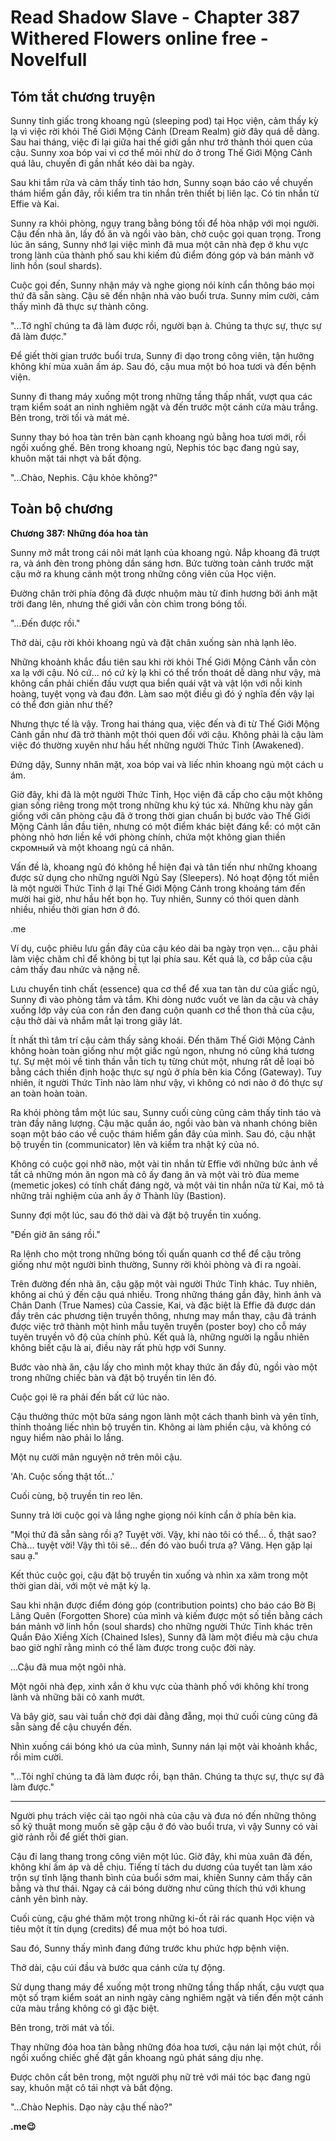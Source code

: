 # Read Shadow Slave - Chapter 387 Withered Flowers online free - Novelfull

## Tóm tắt chương truyện

Sunny tỉnh giấc trong khoang ngủ (sleeping pod) tại Học viện, cảm thấy kỳ lạ vì việc rời khỏi Thế Giới Mộng Cảnh (Dream Realm) giờ đây quá dễ dàng. Sau hai tháng, việc đi lại giữa hai thế giới gần như trở thành thói quen của cậu. Sunny xoa bóp vai vì cơ thể mỏi nhừ do ở trong Thế Giới Mộng Cảnh quá lâu, chuyến đi gần nhất kéo dài ba ngày.

Sau khi tắm rửa và cảm thấy tỉnh táo hơn, Sunny soạn báo cáo về chuyến thám hiểm gần đây, rồi kiểm tra tin nhắn trên thiết bị liên lạc. Có tin nhắn từ Effie và Kai.

Sunny ra khỏi phòng, ngụy trang bằng bóng tối để hòa nhập với mọi người. Cậu đến nhà ăn, lấy đồ ăn và ngồi vào bàn, chờ cuộc gọi quan trọng. Trong lúc ăn sáng, Sunny nhớ lại việc mình đã mua một căn nhà đẹp ở khu vực trong lành của thành phố sau khi kiếm đủ điểm đóng góp và bán mảnh vỡ linh hồn (soul shards).

Cuộc gọi đến, Sunny nhận máy và nghe giọng nói kính cẩn thông báo mọi thứ đã sẵn sàng. Cậu sẽ đến nhận nhà vào buổi trưa. Sunny mỉm cười, cảm thấy mình đã thực sự thành công.

"...Tớ nghĩ chúng ta đã làm được rồi, người bạn à. Chúng ta thực sự, thực sự đã làm được."

Để giết thời gian trước buổi trưa, Sunny đi dạo trong công viên, tận hưởng không khí mùa xuân ấm áp. Sau đó, cậu mua một bó hoa tươi và đến bệnh viện.

Sunny đi thang máy xuống một trong những tầng thấp nhất, vượt qua các trạm kiểm soát an ninh nghiêm ngặt và đến trước một cánh cửa màu trắng. Bên trong, trời tối và mát mẻ.

Sunny thay bó hoa tàn trên bàn cạnh khoang ngủ bằng hoa tươi mới, rồi ngồi xuống ghế. Bên trong khoang ngủ, Nephis tóc bạc đang ngủ say, khuôn mặt tái nhợt và bất động.

"...Chào, Nephis. Cậu khỏe không?"

## Toàn bộ chương

**Chương 387: Những đóa hoa tàn**

Sunny mở mắt trong cái nôi mát lạnh của khoang ngủ. Nắp khoang đã trượt ra, và ánh đèn trong phòng dần sáng hơn. Bức tường toàn cảnh trước mặt cậu mở ra khung cảnh một trong những công viên của Học viện.

Đường chân trời phía đông đã được nhuộm màu tử đinh hương bởi ánh mặt trời đang lên, nhưng thế giới vẫn còn chìm trong bóng tối.

"...Đến được rồi."

Thở dài, cậu rời khỏi khoang ngủ và đặt chân xuống sàn nhà lạnh lẽo.

Những khoảnh khắc đầu tiên sau khi rời khỏi Thế Giới Mộng Cảnh vẫn còn xa lạ với cậu. Nó cứ... nó cứ kỳ lạ khi có thể trốn thoát dễ dàng như vậy, mà không cần phải chiến đấu vượt qua biển quái vật và vật lộn với nỗi kinh hoàng, tuyệt vọng và đau đớn. Làm sao một điều gì đó ý nghĩa đến vậy lại có thể đơn giản như thế?

Nhưng thực tế là vậy. Trong hai tháng qua, việc đến và đi từ Thế Giới Mộng Cảnh gần như đã trở thành một thói quen đối với cậu. Không phải là cậu làm việc đó thường xuyên như hầu hết những người Thức Tỉnh (Awakened).

Đứng dậy, Sunny nhăn mặt, xoa bóp vai và liếc nhìn khoang ngủ một cách u ám.

Giờ đây, khi đã là một người Thức Tỉnh, Học viện đã cấp cho cậu một không gian sống riêng trong một trong những khu ký túc xá. Những khu này gần giống với căn phòng cậu đã ở trong thời gian chuẩn bị bước vào Thế Giới Mộng Cảnh lần đầu tiên, nhưng có một điểm khác biệt đáng kể: có một căn phòng nhỏ hơn liền kề với phòng chính, chứa một không gian thiền скромный và một khoang ngủ cá nhân.

Vấn đề là, khoang ngủ đó không hề hiện đại và tân tiến như những khoang được sử dụng cho những người Ngủ Say (Sleepers). Nó hoạt động tốt miễn là một người Thức Tỉnh ở lại Thế Giới Mộng Cảnh trong khoảng tám đến mười hai giờ, như hầu hết bọn họ. Tuy nhiên, Sunny có thói quen dành nhiều, nhiều thời gian hơn ở đó.

.me

Ví dụ, cuộc phiêu lưu gần đây của cậu kéo dài ba ngày trọn vẹn... cậu phải làm việc chăm chỉ để không bị tụt lại phía sau. Kết quả là, cơ bắp của cậu cảm thấy đau nhức và nặng nề.

Lưu chuyển tinh chất (essence) qua cơ thể để xua tan tàn dư của giấc ngủ, Sunny đi vào phòng tắm và tắm. Khi dòng nước vuốt ve làn da cậu và chảy xuống lớp vảy của con rắn đen đang cuộn quanh cơ thể thon thả của cậu, cậu thở dài và nhắm mắt lại trong giây lát.

Ít nhất thì tâm trí cậu cảm thấy sảng khoái. Đến thăm Thế Giới Mộng Cảnh không hoàn toàn giống như một giấc ngủ ngon, nhưng nó cũng khá tương tự. Sự mệt mỏi về tinh thần vẫn tích tụ từng chút một, nhưng rất dễ loại bỏ bằng cách thiền định hoặc thực sự ngủ ở phía bên kia Cổng (Gateway). Tuy nhiên, ít người Thức Tỉnh nào làm như vậy, vì không có nơi nào ở đó thực sự an toàn hoàn toàn.

Ra khỏi phòng tắm một lúc sau, Sunny cuối cùng cũng cảm thấy tỉnh táo và tràn đầy năng lượng. Cậu mặc quần áo, ngồi vào bàn và nhanh chóng biên soạn một báo cáo về cuộc thám hiểm gần đây của mình. Sau đó, cậu nhặt bộ truyền tin (communicator) lên và kiểm tra nhật ký của nó.

Không có cuộc gọi nhỡ nào, một vài tin nhắn từ Effie với những bức ảnh về tất cả những món ăn ngon mà cô ấy đang ăn và một vài trò đùa meme (memetic jokes) có tính chất đáng ngờ, và một vài tin nhắn nữa từ Kai, mô tả những trải nghiệm của anh ấy ở Thành lũy (Bastion).

Sunny đợi một lúc, sau đó thở dài và đặt bộ truyền tin xuống.

"Đến giờ ăn sáng rồi."

Ra lệnh cho một trong những bóng tối quấn quanh cơ thể để cậu trông giống như một người bình thường, Sunny rời khỏi phòng và đi ra ngoài.

Trên đường đến nhà ăn, cậu gặp một vài người Thức Tỉnh khác. Tuy nhiên, không ai chú ý đến cậu quá nhiều. Trong những tháng gần đây, hình ảnh và Chân Danh (True Names) của Cassie, Kai, và đặc biệt là Effie đã được dán đầy trên các phương tiện truyền thông, nhưng may mắn thay, cậu đã tránh được việc trở thành một hình mẫu tuyên truyền (poster boy) cho cỗ máy tuyên truyền vô độ của chính phủ. Kết quả là, những người lạ ngẫu nhiên không biết cậu là ai, điều này rất phù hợp với Sunny.

Bước vào nhà ăn, cậu lấy cho mình một khay thức ăn đầy đủ, ngồi vào một trong những chiếc bàn và đặt bộ truyền tin lên đó.

Cuộc gọi lẽ ra phải đến bất cứ lúc nào.

Cậu thưởng thức một bữa sáng ngon lành một cách thanh bình và yên tĩnh, thỉnh thoảng liếc nhìn bộ truyền tin. Không ai làm phiền cậu, và không có nguy hiểm nào phải lo lắng.

Một nụ cười mãn nguyện nở trên môi cậu.

'Ah. Cuộc sống thật tốt...'

Cuối cùng, bộ truyền tin reo lên.

Sunny trả lời cuộc gọi và lắng nghe giọng nói kính cẩn ở phía bên kia.

"Mọi thứ đã sẵn sàng rồi ạ? Tuyệt vời. Vậy, khi nào tôi có thể... ồ, thật sao? Chà... tuyệt vời! Vậy thì tôi sẽ... đến đó vào buổi trưa ạ? Vâng. Hẹn gặp lại sau ạ."

Kết thúc cuộc gọi, cậu đặt bộ truyền tin xuống và nhìn xa xăm trong một thời gian dài, với một vẻ mặt kỳ lạ.

Sau khi nhận được điểm đóng góp (contribution points) cho báo cáo Bờ Bị Lãng Quên (Forgotten Shore) của mình và kiếm được một số tiền bằng cách bán mảnh vỡ linh hồn (soul shards) cho những người Thức Tỉnh khác trên Quần Đảo Xiềng Xích (Chained Isles), Sunny đã làm một điều mà cậu chưa bao giờ nghĩ rằng mình có thể làm được trong cuộc đời này.

...Cậu đã mua một ngôi nhà.

Một ngôi nhà đẹp, xinh xắn ở khu vực của thành phố với không khí trong lành và những bãi cỏ xanh mướt.

Và bây giờ, sau vài tuần chờ đợi dài đằng đẵng, mọi thứ cuối cùng cũng đã sẵn sàng để cậu chuyển đến.

Nhìn xuống cái bóng khó ưa của mình, Sunny nán lại một vài khoảnh khắc, rồi mỉm cười.

"...Tôi nghĩ chúng ta đã làm được rồi, bạn thân. Chúng ta thực sự, thực sự đã làm được."

***

Người phụ trách việc cải tạo ngôi nhà của cậu và đưa nó đến những thông số kỹ thuật mong muốn sẽ gặp cậu ở đó vào buổi trưa, vì vậy Sunny có vài giờ rảnh rỗi để giết thời gian.

Cậu đi lang thang trong công viên một lúc. Giờ đây, khi mùa xuân đã đến, không khí ấm áp và dễ chịu. Tiếng tí tách du dương của tuyết tan làm xáo trộn sự tĩnh lặng thanh bình của buổi sớm mai, khiến Sunny cảm thấy cân bằng và thư thái. Ngay cả cái bóng dường như cũng thích thú với khung cảnh yên bình này.

Cuối cùng, cậu ghé thăm một trong những ki-ốt rải rác quanh Học viện và tiêu một ít tín dụng (credits) để mua một bó hoa tươi.

Sau đó, Sunny thấy mình đang đứng trước khu phức hợp bệnh viện.

Thở dài, cậu cúi đầu và bước qua cánh cửa tự động.

Sử dụng thang máy để xuống một trong những tầng thấp nhất, cậu vượt qua một số trạm kiểm soát an ninh ngày càng nghiêm ngặt và tiến đến một cánh cửa màu trắng không có gì đặc biệt.

Bên trong, trời mát và tối.

Thay những đóa hoa tàn bằng những đóa hoa tươi, cậu nán lại một chút, rồi ngồi xuống chiếc ghế đặt gần khoang ngủ phát sáng dịu nhẹ.

Được chôn cất bên trong, một người phụ nữ trẻ với mái tóc bạc đang ngủ say, khuôn mặt cô tái nhợt và bất động.

"...Chào Nephis. Dạo này cậu thế nào?"

**.me😉**